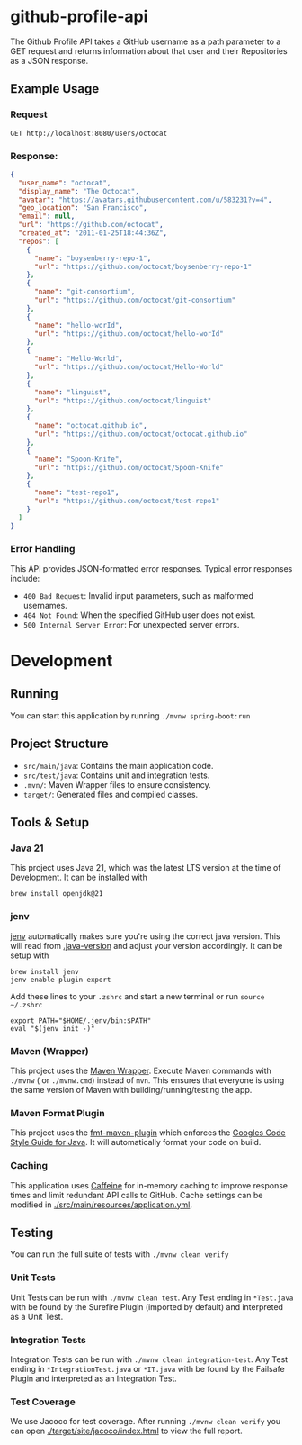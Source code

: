 # github-profile-api
The Github Profile API takes a GitHub username as a path parameter to a GET request and returns information about that user and their Repositories as a JSON response.

## Example Usage
### Request
`GET http://localhost:8080/users/octocat`

### Response:
```json
{
  "user_name": "octocat",
  "display_name": "The Octocat",
  "avatar": "https://avatars.githubusercontent.com/u/583231?v=4",
  "geo_location": "San Francisco",
  "email": null,
  "url": "https://github.com/octocat",
  "created_at": "2011-01-25T18:44:36Z",
  "repos": [
    {
      "name": "boysenberry-repo-1",
      "url": "https://github.com/octocat/boysenberry-repo-1"
    },
    {
      "name": "git-consortium",
      "url": "https://github.com/octocat/git-consortium"
    },
    {
      "name": "hello-worId",
      "url": "https://github.com/octocat/hello-worId"
    },
    {
      "name": "Hello-World",
      "url": "https://github.com/octocat/Hello-World"
    },
    {
      "name": "linguist",
      "url": "https://github.com/octocat/linguist"
    },
    {
      "name": "octocat.github.io",
      "url": "https://github.com/octocat/octocat.github.io"
    },
    {
      "name": "Spoon-Knife",
      "url": "https://github.com/octocat/Spoon-Knife"
    },
    {
      "name": "test-repo1",
      "url": "https://github.com/octocat/test-repo1"
    }
  ]
}
```

### Error Handling
This API provides JSON-formatted error responses. Typical error responses include:

- `400 Bad Request`: Invalid input parameters, such as malformed usernames.
- `404 Not Found`: When the specified GitHub user does not exist.
- `500 Internal Server Error`: For unexpected server errors.

# Development

## Running

You can start this application by running `./mvnw spring-boot:run`

## Project Structure
- `src/main/java`: Contains the main application code.
- `src/test/java`: Contains unit and integration tests.
- `.mvn/`: Maven Wrapper files to ensure consistency.
- `target/`: Generated files and compiled classes.

## Tools & Setup

### Java 21
This project uses Java 21, which was the latest LTS version at the time of Development. It can be installed with
```shell
brew install openjdk@21
```

### jenv
[jenv](https://github.com/jenv/jenv) automatically makes sure you're using the correct java version. This will read from [.java-version](./.java-version) and
adjust your version accordingly. It can be setup with
```shell
brew install jenv
jenv enable-plugin export
```

Add these lines to your `.zshrc` and start a new terminal or run `source ~/.zshrc`
```shell
export PATH="$HOME/.jenv/bin:$PATH"
eval "$(jenv init -)"
```

### Maven (Wrapper)

This project uses the [Maven Wrapper](https://maven.apache.org/wrapper/). Execute Maven commands with `./mvnw` (
or `./mvnw.cmd`) instead of `mvn`. This ensures that everyone is using the same version of Maven with
building/running/testing the app.

### Maven Format Plugin

This project uses the [fmt-maven-plugin](https://github.com/spotify/fmt-maven-plugin) which enforces
the [Googles Code Style Guide for Java](https://github.com/google/google-java-format). It will automatically format your
code on build.

### Caching
This application uses [Caffeine](https://github.com/ben-manes/caffeine) for in-memory caching to improve response times and limit redundant API calls to GitHub. Cache settings can be modified in [./src/main/resources/application.yml](./src/main/resources/application.yml).

## Testing
You can run the full suite of tests with `./mvnw clean verify`

### Unit Tests
Unit Tests can be run with `./mvnw clean test`. Any Test ending in `*Test.java` with be found by the Surefire Plugin (imported by default) and interpreted as a Unit Test. 

### Integration Tests
Integration Tests can be run with `./mvnw clean integration-test`. Any Test ending in `*IntegrationTest.java` or `*IT.java` with be found by the Failsafe Plugin and interpreted as an Integration Test.

### Test Coverage

We use Jacoco for test coverage. After running `./mvnw clean verify` you can
open [./target/site/jacoco/index.html](./target/site/jacoco/index.html) to view the full report.